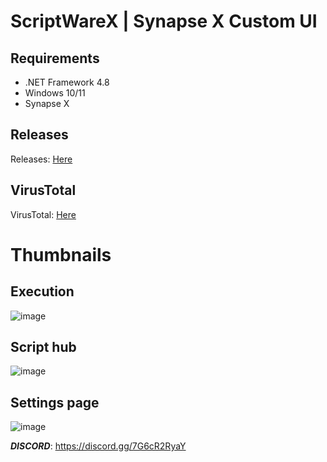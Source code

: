 # ScriptWareX | Synapse X Custom UI

## Requirements
 - .NET Framework 4.8
 - Windows 10/11
 - Synapse X

## Releases
Releases: [Here](https://github.com/Vyniscool/ScriptwareX/releases/tag/ScriptWareX)

## VirusTotal
VirusTotal: [Here](https://www.virustotal.com/gui/file/aff04e1a0db0c334d211a9d63cf68d384a209cb522a20a28b9bdc9b2258c72a1?nocache=1)

# Thumbnails
## Execution
![image](https://cdn.discordapp.com/attachments/991507280682029196/991746489426653225/unknown.png)
## Script hub
![image](https://cdn.discordapp.com/attachments/991507280682029196/991746567520403506/unknown.png)
## Settings page 
![image](https://cdn.discordapp.com/attachments/991507280682029196/991746655542067220/unknown.png)

***DISCORD***: https://discord.gg/7G6cR2RyaY
